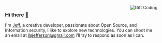 <img alt="Gift Coding" src="https://www.reactiongifs.us/wp-content/uploads/2018/06/giphy-2-1.gif" align="right">

### Hi there 👋
I'm [Jeff](https://www.linkedin.com/in/jefflucio/), a creative developer, passionate about Open Source, and Information security, I like to explore new technologies.
You can shoot me an email at jlsjefferson@gmail.com I'll try to respond as soon as I can.

<!--
**jlsjefferson/jlsjefferson** is a ✨ _special_ ✨ repository because its `README.md` (this file) appears on your GitHub profile.

Here are some ideas to get you started:

- 🔭 I’m currently working on ...
- 🌱 I’m currently learning ...
- 👯 I’m looking to collaborate on ...
- 🤔 I’m looking for help with ...
- 💬 Ask me about ...
- 📫 How to reach me: ...
- 😄 Pronouns: ...
- ⚡ Fun fact: ...
-->